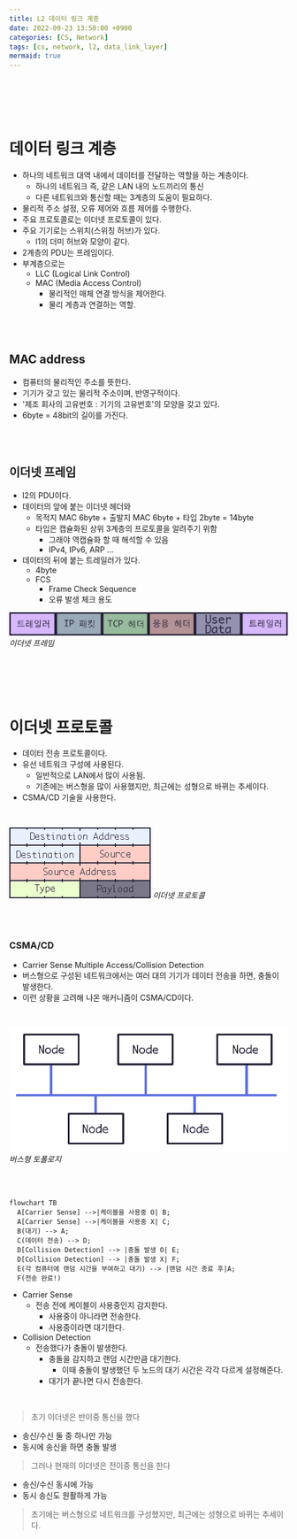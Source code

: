 ```yaml
---
title: L2 데이터 링크 계층
date: 2022-09-23 13:50:00 +0900
categories: [CS, Network]
tags: [cs, network, l2, data_link_layer]
mermaid: true
---
```




<br/>
<br/>
<br/>
<br/>

# 데이터 링크 계층

- 하나의 네트워크 대역 내에서 데이터를 전달하는 역할을 하는 계층이다.
  - 하나의 네트워크 즉, 같은 LAN 내의 노드끼리의 통신
  - 다른 네트워크와 통신할 때는 3계층의 도움이 필요하다.
- 물리적 주소 설정, 오류 제어와 흐름 제어를 수행한다.
- 주요 프로토콜로는 이더넷 프로토콜이 있다.
- 주요 기기로는 스위치(스위칭 허브)가 있다.
  - l1의 더미 허브와 모양이 같다.
- 2계층의 PDU는 프레임이다.
- 부계층으로는
  - LLC (Logical Link Control)
  - MAC (Media Access Control)
    - 물리적인 매체 연결 방식을 제어한다.
    - 물리 계층과 연결하는 역할.

<br/>
<br/>


## MAC address

- 컴퓨터의 물리적인 주소를 뜻한다.
- 기기가 갖고 있는 물리적 주소이며, 반영구적이다.
- '제조 회사의 고유번호 : 기기의 고유번호'의 모양을 갖고 있다.
- 6byte = 48bit의 길이를 가진다.

<br/>
<br/>

## 이더넷 프레임

- l2의 PDU이다.
- 데이터의 앞에 붙는 이더넷 헤더와
  - 목적지 MAC 6byte + 출발지 MAC 6byte + 타입 2byte = 14byte
  - 타입은 캡슐화된 상위 3계층의 프로토콜을 알려주기 위함
    - 그래야 역캡슐화 할 때 해석할 수 있음
    - IPv4, IPv6, ARP ...
- 데이터의 뒤에 붙는 트레일러가 있다.
  - 4byte
  - FCS
    - Frame Check Sequence
    - 오류 발생 체크 용도

![img-description](assets/img/posting/network/ethernet_frame.png)
_이더넷 프레임_


<br/>
<br/>
<br/>
<br/>

# 이더넷 프로토콜

- 데이터 전송 프로토콜이다.
- 유선 네트워크 구성에 사용된다.
  - 일반적으로 LAN에서 많이 사용됨.
  - 기존에는 버스형을 많이 사용했지만, 최근에는 성형으로 바뀌는 추세이다.
- CSMA/CD 기술을 사용한다.

<br/>

![img-description](assets/img/posting/network/protocol_ethernet.png)
_이더넷 프로토콜_

<br/>
<br/>

### CSMA/CD

- Carrier Sense Multiple Access/Collision Detection
- 버스형으로 구성된 네트워크에서는 여러 대의 기기가 데이터 전송을 하면, 충돌이 발생한다.
- 이런 상황을 고려해 나온 매커니즘이 CSMA/CD이다.

<br/>

![img-description](assets/img/posting/network/bus_topology.png)
_버스형 토폴로지_

<br/>

```mermaid

flowchart TB
  A[Carrier Sense] -->|케이블을 사용중 O| B;
  A[Carrier Sense] -->|케이블을 사용중 X| C;
  B(대기) --> A;
  C(데이터 전송) --> D;
  D[Collision Detection] --> |충돌 발생 O| E;
  D[Collision Detection] --> |충돌 발생 X| F;
  E(각 컴퓨터에 랜덤 시간을 부여하고 대기) --> |랜덤 시간 종료 후|A;
  F(전송 완료!)
```

- Carrier Sense
  - 전송 전에 케이블이 사용중인지 감지한다.
    - 사용중이 아니라면 전송한다.
    - 사용중이라면 대기한다.
- Collision Detection
  - 전송했다가 충돌이 발생한다.
    - 충돌을 감지하고 랜덤 시간만큼 대기한다.
      - 이때 충돌이 발생했던 두 노드의 대기 시간은 각각 다르게 설정해준다.
    - 대기가 끝나면 다시 전송한다.


<br />

> 초기 이더넷은 반이중 통신을 했다
- 송신/수신 둘 중 하나만 가능
- 동시에 송신을 하면 충돌 발생
> 그러나 현재의 이더넷은 전이중 통신을 한다
- 송신/수신 동시에 가능
- 동시 송신도 원활하게 가능

> 초기에는 버스형으로 네트워크를 구성했지만,
> 최근에는 성형으로 바뀌는 추세이다.

<br/>
<br/>
<br/>
<br/>
